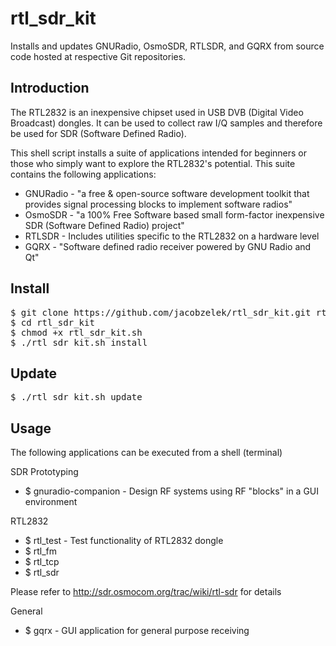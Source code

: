 rtl_sdr_kit
===========

Installs and updates GNURadio, OsmoSDR, RTLSDR, and GQRX from source code hosted at respective Git repositories.

Introduction
------------

The RTL2832 is an inexpensive chipset used in USB DVB (Digital Video Broadcast) dongles. It can be used to collect raw I/Q samples and therefore be used for SDR (Software Defined Radio).

This shell script installs a suite of applications intended for beginners or those who simply want to explore the RTL2832's potential. This suite contains the following applications:

- GNURadio - "a free & open-source software development toolkit that provides signal processing blocks to implement software radios"
- OsmoSDR - "a 100% Free Software based small form-factor inexpensive SDR (Software Defined Radio) project"
- RTLSDR - Includes utilities specific to the RTL2832 on a hardware level
- GQRX - "Software defined radio receiver powered by GNU Radio and Qt"

Install
-------

<pre>
$ git clone https://github.com/jacobzelek/rtl_sdr_kit.git rtl_sdr_kit
$ cd rtl_sdr_kit
$ chmod +x rtl_sdr_kit.sh
$ ./rtl_sdr_kit.sh install
</pre>

Update      
-------

<pre>
$ ./rtl_sdr_kit.sh update
</pre>

Usage
-----

The following applications can be executed from a shell (terminal)

SDR Prototyping
- $ gnuradio-companion - Design RF systems using RF "blocks" in a GUI environment

RTL2832
- $ rtl_test - Test functionality of RTL2832 dongle
- $ rtl_fm
- $ rtl_tcp
- $ rtl_sdr

Please refer to http://sdr.osmocom.org/trac/wiki/rtl-sdr for details

General
- $ gqrx - GUI application for general purpose receiving
